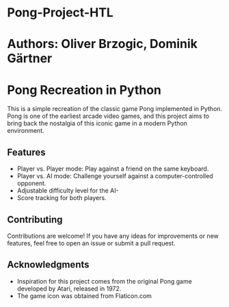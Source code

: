 # Pong-Project-HTL
# Authors: Oliver Brzogic, Dominik Gärtner

# Pong Recreation in Python
This is a simple recreation of the classic game Pong implemented in Python. Pong is one of the earliest arcade video games, and this project aims to bring back the nostalgia of this iconic game in a modern Python environment.

## Features
- Player vs. Player mode: Play against a friend on the same keyboard.
- Player vs. AI mode: Challenge yourself against a computer-controlled opponent.
- Adjustable difficulty level for the AI-
- Score tracking for both players.

## Contributing
Contributions are welcome! If you have any ideas for improvements or new features, feel free to open an issue or submit a pull request.

## Acknowledgments
- Inspiration for this project comes from the original Pong game developed by Atari, released in 1972.
- The game icon was obtained from Flaticon.com
